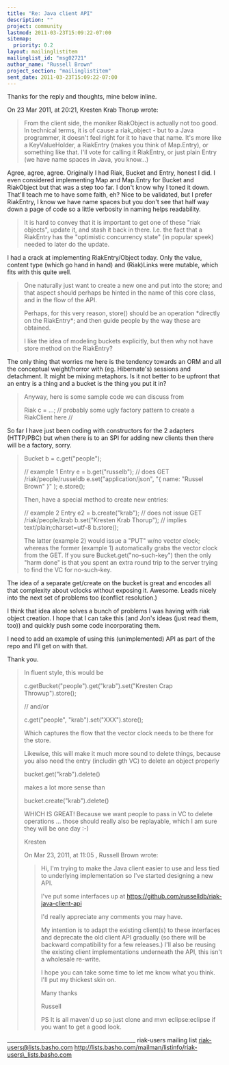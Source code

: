 ```yaml
---
title: "Re: Java client API"
description: ""
project: community
lastmod: 2011-03-23T15:09:22-07:00
sitemap:
  priority: 0.2
layout: mailinglistitem
mailinglist_id: "msg02721"
author_name: "Russell Brown"
project_section: "mailinglistitem"
sent_date: 2011-03-23T15:09:22-07:00
---
```



Thanks for the reply and thoughts, mine below inline.

On 23 Mar 2011, at 20:21, Kresten Krab Thorup wrote:

> From the client side, the moniker RiakObject is actually not too good. In 
> technical terms, it is of cause a riak\_object - but to a Java programmer, it 
> doesn't feel right for it to have that name. It's more like a 
> KeyValueHolder, a RiakEntry (makes you think of Map.Entry), or something like 
> that. I'll vote for calling it RiakEntry, or just plain Entry (we have name 
> spaces in Java, you know...)

Agree, agree, agree. Originally I had Riak, Bucket and Entry, honest I did. I 
even considered implementing Map and Map.Entry for Bucket and RiakObject but 
that was a step too far. I don't know why I toned it down. That'll teach me to 
have some faith, eh? Nice to be validated, but I prefer RiakEntry, I know we 
have name spaces but you don't see that half way down a page of code so a 
little verbosity in naming helps readability.

> It is hard to convey that it is important to get one of these "riak objects", 
> update it, and stash it back in there. I.e. the fact that a RiakEntry has 
> the "optimistic concurrency state" (in popular speek) needed to later do the 
> update. 

I had a crack at implementing RiakEntry/Object today. Only the value, content 
type (which go hand in hand) and (Riak)Links were mutable, which fits with this 
quite well. 

> One naturally just want to create a new one and put into the store; and that 
> aspect should perhaps be hinted in the name of this core class, and in the 
> flow of the API.
> 
> Perhaps, for this very reason, store() should be an operation \*directly on 
> the RiakEntry\*; and then guide people by the way these are obtained.
> 
> I like the idea of modeling buckets explicitly, but then why not have store 
> method on the RiakEntry?

The only thing that worries me here is the tendency towards an ORM and all the 
conceptual weight/horror with (eg. Hibernate's) sessions and detachment. It 
might be mixing metaphors. Is it not better to be upfront that an entry is a 
thing and a bucket is the thing you put it in?


> Anyway, here is some sample code we can discuss from
> 
> Riak c = ...; // probably some ugly factory pattern to create a 
> RiakClient here //

So far I have just been coding with constructors for the 2 adapters (HTTP/PBC) 
but when there is to an SPI for adding new clients then there will be a 
factory, sorry.

> 
> Bucket b = c.get("people");
> 
> // example 1
> Entry e = b.get("russelb"); // does GET /riak/people/russeldb
> e.set("application/json", "{ name: \"Russel Brown\" }" );
> e.store();
> 
> Then, have a special method to create new entries:
> 
> // example 2
> Entry e2 = b.create("krab"); // does not issue GET /riak/people/krab
> b.set("Kresten Krab Thorup"); // implies text/plain;charset=utf-8
> b.store();
> 
> The latter (example 2) would issue a "PUT" w/no vector clock; whereas the 
> former (example 1) automatically grabs the vector clock from the GET. If you 
> sure Bucket.get("no-such-key") then the only "harm done" is that you spent an 
> extra round trip to the server trying to find the VC for no-such-key.

The idea of a separate get/create on the bucket is great and encodes all that 
complexity about vclocks without exposing it. Awesome. Leads nicely into the 
next set of problems too (conflict resolution.)

I think that idea alone solves a bunch of problems I was having with riak 
object creation. I hope that I can take this (and Jon's ideas (just read them, 
too)) and quickly push some code incorporating them.

I need to add an example of using this (unimplemented) API as part of the repo 
and I'll get on with that.

Thank you.

> 
> In fluent style, this would be
> 
> c.getBucket("people").get("krab").set("Kresten Crap Throwup").store();
> 
> // and/or
> 
> c.get("people", "krab").set("XXX").store();
> 
> Which captures the flow that the vector clock needs to be there for the store.
> 
> Likewise, this will make it much more sound to delete things, because you 
> also need the entry (includin gth VC) to delete an object properly
> 
> bucket.get("krab").delete()
> 
> makes a lot more sense than
> 
> bucket.create("krab").delete()
> 
> WHICH IS GREAT! Because we want people to pass in VC to delete operations 
> ... those should really also be replayable, which I am sure they will be one 
> day :-)
> 
> 
> Kresten
> 
> 
> 
> On Mar 23, 2011, at 11:05 , Russell Brown wrote:
> 
>> Hi,
>> I'm trying to make the Java client easier to use and less tied to underlying 
>> implementation so I've started designing a new API. 
>> 
>> I've put some interfaces up at 
>> https://github.com/russelldb/riak-java-client-api
>> 
>> I'd really appreciate any comments you may have.
>> 
>> My intention is to adapt the existing client(s) to these interfaces and 
>> deprecate the old client API gradually (so there will be backward 
>> compatibility for a few releases.) I'll also be reusing the existing client 
>> implementations underneath the API, this isn't a wholesale re-write. 
>> 
>> I hope you can take some time to let me know what you think. I'll put my 
>> thickest skin on.
>> 
>> Many thanks
>> 
>> Russell
>> 
>> PS It is all maven'd up so just clone and mvn eclipse:eclipse if you want to 
>> get a good look.
>> 
> 

\_\_\_\_\_\_\_\_\_\_\_\_\_\_\_\_\_\_\_\_\_\_\_\_\_\_\_\_\_\_\_\_\_\_\_\_\_\_\_\_\_\_\_\_\_\_\_
riak-users mailing list
riak-users@lists.basho.com
http://lists.basho.com/mailman/listinfo/riak-users\_lists.basho.com

